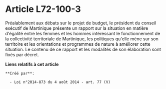 # Article L72-100-3

Préalablement aux débats sur le projet de budget, le président du conseil exécutif de Martinique présente un rapport sur la
situation en matière d'égalité entre les femmes et les hommes intéressant le fonctionnement de la collectivité territoriale
de Martinique, les politiques qu'elle mène sur son territoire et les orientations et programmes de nature à améliorer cette
situation. Le contenu de ce rapport et les modalités de son élaboration sont fixés par décret.

**Liens relatifs à cet article**

	**Créé par**:

	  - Loi n°2014-873 du 4 août 2014 - art. 77 (V)
